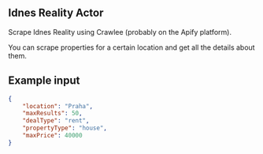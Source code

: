 ## Idnes Reality Actor

Scrape Idnes Reality using Crawlee (probably on the Apify platform).

You can scrape properties for a certain location and get all the details about them.

## Example input

```json
{
	"location": "Praha",
	"maxResults": 50,
	"dealType": "rent",
	"propertyType": "house",
	"maxPrice": 40000
}
```